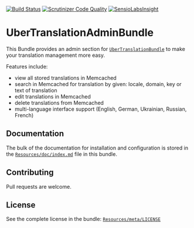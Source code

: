 [![Build Status](https://travis-ci.org/Sleepness/UberTranslationAdminBundle.svg?branch=develop)](https://travis-ci.org/Sleepness/UberTranslationAdminBundle)  [![Scrutinizer Code Quality](https://scrutinizer-ci.com/g/Sleepness/UberTranslationAdminBundle/badges/quality-score.png?b=develop)](https://scrutinizer-ci.com/g/Sleepness/UberTranslationAdminBundle/?branch=develop) [![SensioLabsInsight](https://insight.sensiolabs.com/projects/4e7519e2-38c3-47b2-acd0-c2b77abdf8b5/mini.png)](https://insight.sensiolabs.com/projects/4e7519e2-38c3-47b2-acd0-c2b77abdf8b5)

UberTranslationAdminBundle
=====================

This Bundle provides an admin section for [`UberTranslationBundle`](https://github.com/Sleepness/UberTranslationBundle) to make your translation management more easy.

Features include:

- view all stored translations in Memcached
- search in Memcached for translation by given: locale, domain, key or text of translation
- edit translations in Memcached
- delete translations from Memcached
- multi-language interface support (English, German, Ukrainian, Russian, French)

Documentation
-------------

The bulk of the documentation for installation and configuration is stored in the [`Resources/doc/index.md`](https://github.com/Sleepness/UberTranslationAdminBundle/blob/develop/Resources/doc/index.md) file in this bundle.

Contributing
------------

Pull requests are welcome.

License
-------

See the complete license in the bundle: [`Resources/meta/LICENSE`](https://github.com/Sleepness/UberTranslationAdminBundle/blob/develop/Resources/meta/LICENSE)
